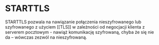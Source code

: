 # STARTTLS
STARTTLS pozwala na nawiązanie połączenia nieszyfrowanego lub szyfrowanego z użyciem [[TLS]] w zależności od negocjacji klienta z serverem pocztowym - nawiąż komunikację szyfrowaną, chyba że się nie da – wówczas zezwól na nieszyfrowaną.